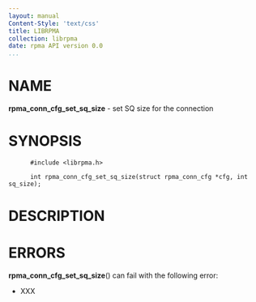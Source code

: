 ```yaml
---
layout: manual
Content-Style: 'text/css'
title: LIBRPMA
collection: librpma
date: rpma API version 0.0
...
```


[comment]: <> (SPDX-License-Identifier: BSD-3-Clause)
[comment]: <> (Copyright 2020, Intel Corporation)

NAME
====

**rpma\_conn\_cfg\_set\_sq\_size** - set SQ size for the connection

SYNOPSIS
========

          #include <librpma.h>

          int rpma_conn_cfg_set_sq_size(struct rpma_conn_cfg *cfg, int sq_size);

DESCRIPTION
===========

ERRORS
======

**rpma\_conn\_cfg\_set\_sq\_size**() can fail with the following error:

-   XXX
